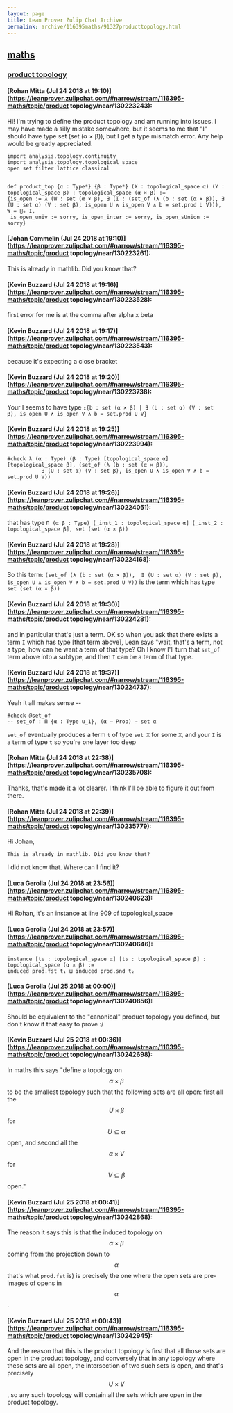```yaml
---
layout: page
title: Lean Prover Zulip Chat Archive 
permalink: archive/116395maths/91327producttopology.html
---
```


## [maths](index.html)
### [product topology](91327producttopology.html)

#### [Rohan Mitta (Jul 24 2018 at 19:10)](https://leanprover.zulipchat.com/#narrow/stream/116395-maths/topic/product topology/near/130223243):
Hi! I'm trying to define the product topology and am running into issues. I may have made a silly mistake somewhere, but it seems  to me that "I" should have type set (set (α × β)), but I get a type mismatch error. Any help would be greatly appreciated.

```lean
import analysis.topology.continuity
import analysis.topology.topological_space
open set filter lattice classical


def product_top {α : Type*} {β : Type*} (X : topological_space α) (Y : topological_space β) : topological_space (α × β) :=
{is_open := λ (W : set (α × β), ∃ (I : (set_of (λ (b : set (α × β)), ∃ (U : set α) (V : set β), is_open U ∧ is_open V ∧ b = set.prod U V))), W = ⋃₀ I, 
 is_open_univ := sorry, is_open_inter := sorry, is_open_sUnion := sorry}
```

#### [Johan Commelin (Jul 24 2018 at 19:10)](https://leanprover.zulipchat.com/#narrow/stream/116395-maths/topic/product topology/near/130223261):
This is already in mathlib. Did you know that?

#### [Kevin Buzzard (Jul 24 2018 at 19:16)](https://leanprover.zulipchat.com/#narrow/stream/116395-maths/topic/product topology/near/130223528):
first error for me is at the comma after alpha x beta

#### [Kevin Buzzard (Jul 24 2018 at 19:17)](https://leanprover.zulipchat.com/#narrow/stream/116395-maths/topic/product topology/near/130223543):
because it's expecting a close bracket

#### [Kevin Buzzard (Jul 24 2018 at 19:20)](https://leanprover.zulipchat.com/#narrow/stream/116395-maths/topic/product topology/near/130223738):
Your I seems to have type `↥{b : set (α × β) | ∃ (U : set α) (V : set β), is_open U ∧ is_open V ∧ b = set.prod U V}`

#### [Kevin Buzzard (Jul 24 2018 at 19:25)](https://leanprover.zulipchat.com/#narrow/stream/116395-maths/topic/product topology/near/130223994):
```lean
#check λ (α : Type) (β : Type) [topological_space α] [topological_space β], (set_of (λ (b : set (α × β)), 
           ∃ (U : set α) (V : set β), is_open U ∧ is_open V ∧ b = set.prod U V))
```

#### [Kevin Buzzard (Jul 24 2018 at 19:26)](https://leanprover.zulipchat.com/#narrow/stream/116395-maths/topic/product topology/near/130224051):
that has type `Π (α β : Type) [_inst_1 : topological_space α] [_inst_2 : topological_space β], set (set (α × β))`

#### [Kevin Buzzard (Jul 24 2018 at 19:28)](https://leanprover.zulipchat.com/#narrow/stream/116395-maths/topic/product topology/near/130224168):
So this term: `(set_of (λ (b : set (α × β)), 
           ∃ (U : set α) (V : set β), is_open U ∧ is_open V ∧ b = set.prod U V))` is the term which has type `set (set (α × β))`

#### [Kevin Buzzard (Jul 24 2018 at 19:30)](https://leanprover.zulipchat.com/#narrow/stream/116395-maths/topic/product topology/near/130224281):
and in particular that's just a term. OK so when you ask that there exists a term `I` which has type [that term above], Lean says "wait, that's a term, not a type, how can he want a term of that type? Oh I know I'll turn that `set_of` term above into a subtype, and then `I` can be a term of that type.

#### [Kevin Buzzard (Jul 24 2018 at 19:37)](https://leanprover.zulipchat.com/#narrow/stream/116395-maths/topic/product topology/near/130224737):
Yeah it all makes sense -- 
```lean
#check @set_of 
-- set_of : Π {α : Type u_1}, (α → Prop) → set α
```

`set_of` eventually produces a term `t` of type `set X` for some `X`, and your `I` is a term of type `t` so you're one layer too deep

#### [Rohan Mitta (Jul 24 2018 at 22:38)](https://leanprover.zulipchat.com/#narrow/stream/116395-maths/topic/product topology/near/130235708):
Thanks, that's made it a lot clearer. I think I'll be able to figure it out from there.

#### [Rohan Mitta (Jul 24 2018 at 22:39)](https://leanprover.zulipchat.com/#narrow/stream/116395-maths/topic/product topology/near/130235779):
Hi Johan,
```quote
This is already in mathlib. Did you know that?
```
I did not know that. Where can I find it?

#### [Luca Gerolla (Jul 24 2018 at 23:56)](https://leanprover.zulipchat.com/#narrow/stream/116395-maths/topic/product topology/near/130240623):
Hi Rohan, it's an instance at line 909 of topological_space

#### [Luca Gerolla (Jul 24 2018 at 23:57)](https://leanprover.zulipchat.com/#narrow/stream/116395-maths/topic/product topology/near/130240646):
```lean
instance [t₁ : topological_space α] [t₂ : topological_space β] : topological_space (α × β) :=
induced prod.fst t₁ ⊔ induced prod.snd t₂
```

#### [Luca Gerolla (Jul 25 2018 at 00:00)](https://leanprover.zulipchat.com/#narrow/stream/116395-maths/topic/product topology/near/130240856):
Should be equivalent to the "canonical" product topology you defined, but don't know if that easy to prove :/

#### [Kevin Buzzard (Jul 25 2018 at 00:36)](https://leanprover.zulipchat.com/#narrow/stream/116395-maths/topic/product topology/near/130242698):
In maths this says "define a topology on $$\alpha\times\beta$$ to be the smallest topology such that the following sets are all open: first all the $$U\times\beta$$ for $$U\subseteq\alpha$$ open, and second all the $$\alpha\times V$$ for $$V\subseteq\beta$$ open."

#### [Kevin Buzzard (Jul 25 2018 at 00:41)](https://leanprover.zulipchat.com/#narrow/stream/116395-maths/topic/product topology/near/130242868):
The reason it says this is that the induced topology on $$\alpha\times\beta$$ coming from the projection down to $$\alpha$$ that's what `prod.fst` is) is precisely the one where the open sets are pre-images of opens in $$\alpha$$.

#### [Kevin Buzzard (Jul 25 2018 at 00:43)](https://leanprover.zulipchat.com/#narrow/stream/116395-maths/topic/product topology/near/130242945):
And the reason that this is the product topology is first that all those sets are open in the product topology, and conversely that in any topology where these sets are all open, the intersection of two such sets is open, and that's precisely $$U\times V$$, so any such topology will contain all the sets which are open in the product topology.


